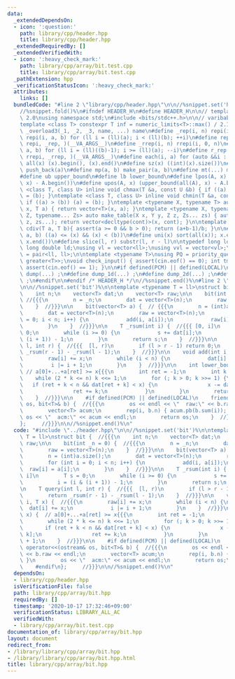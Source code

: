 ```yaml
---
data:
  _extendedDependsOn:
  - icon: ':question:'
    path: library/cpp/header.hpp
    title: library/cpp/header.hpp
  _extendedRequiredBy: []
  _extendedVerifiedWith:
  - icon: ':heavy_check_mark:'
    path: library/cpp/array/bit.test.cpp
    title: library/cpp/array/bit.test.cpp
  _pathExtension: hpp
  _verificationStatusIcon: ':heavy_check_mark:'
  attributes:
    links: []
  bundledCode: "#line 2 \"library/cpp/header.hpp\"\n\n//%snippet.set('header')%\n\
    //%snippet.fold()%\n#ifndef HEADER_H\n#define HEADER_H\n\n// template version\
    \ 2.0\nusing namespace std;\n#include <bits/stdc++.h>\n\n// varibable settings\n\
    template <class T> constexpr T inf = numeric_limits<T>::max() / 2.1;\n\n#define\
    \ _overload3(_1, _2, _3, name, ...) name\n#define _rep(i, n) repi(i, 0, n)\n#define\
    \ repi(i, a, b) for (ll i = (ll)(a); i < (ll)(b); ++i)\n#define rep(...) _overload3(__VA_ARGS__,\
    \ repi, _rep, )(__VA_ARGS__)\n#define _rrep(i, n) rrepi(i, 0, n)\n#define rrepi(i,\
    \ a, b) for (ll i = (ll)((b)-1); i >= (ll)(a); --i)\n#define r_rep(...) _overload3(__VA_ARGS__,\
    \ rrepi, _rrep, )(__VA_ARGS__)\n#define each(i, a) for (auto &&i : a)\n#define\
    \ all(x) (x).begin(), (x).end()\n#define sz(x) ((int)(x).size())\n#define pb(a)\
    \ push_back(a)\n#define mp(a, b) make_pair(a, b)\n#define mt(...) make_tuple(__VA_ARGS__)\n\
    #define ub upper_bound\n#define lb lower_bound\n#define lpos(A, x) (lower_bound(all(A),\
    \ x) - A.begin())\n#define upos(A, x) (upper_bound(all(A), x) - A.begin())\ntemplate\
    \ <class T, class U> inline void chmax(T &a, const U &b) { if ((a) < (b)) (a)\
    \ = (b); }\ntemplate <class T, class U> inline void chmin(T &a, const U &b) {\
    \ if ((a) > (b)) (a) = (b); }\ntemplate <typename X, typename T> auto make_table(X\
    \ x, T a) { return vector<T>(x, a); }\ntemplate <typename X, typename Y, typename\
    \ Z, typename... Zs> auto make_table(X x, Y y, Z z, Zs... zs) { auto cont = make_table(y,\
    \ z, zs...); return vector<decltype(cont)>(x, cont); }\n\ntemplate <class T> T\
    \ cdiv(T a, T b){ assert(a >= 0 && b > 0); return (a+b-1)/b; }\n\n#define is_in(x,\
    \ a, b) ((a) <= (x) && (x) < (b))\n#define uni(x) sort(all(x)); x.erase(unique(all(x)),\
    \ x.end())\n#define slice(l, r) substr(l, r - l)\n\ntypedef long long ll;\ntypedef\
    \ long double ld;\nusing vl = vector<ll>;\nusing vvl = vector<vl>;\nusing pll\
    \ = pair<ll, ll>;\n\ntemplate <typename T>\nusing PQ = priority_queue<T, vector<T>,\
    \ greater<T>>;\nvoid check_input() { assert(cin.eof() == 0); int tmp; cin >> tmp;\
    \ assert(cin.eof() == 1); }\n\n#if defined(PCM) || defined(LOCAL)\n#else\n#define\
    \ dump(...) ;\n#define dump_1d(...) ;\n#define dump_2d(...) ;\n#define cerrendl\
    \ ;\n#endif\n\n#endif /* HEADER_H */\n//%snippet.end()%\n#line 2 \"library/cpp/array/bit.hpp\"\
    \n\n//%snippet.set('bit')%\n\ntemplate <typename T = ll>\nstruct bit {  //{{{\n\
    \    int n;\n    vector<T> dat;\n    vector<T> raw;\n\n    bit(int _n = 0) { \
    \ //{{{\n        n = _n;\n        dat = vector<T>(n);\n        raw = vector<T>(n);\n\
    \    }  //}}}\n\n    bit(vector<T> a) {  // {{{\n        n = (int)a.size();\n\
    \        dat = vector<T>(n);\n        raw = vector<T>(n);\n        for (int i\
    \ = 0; i < n; i++) {\n            add(i, a[i]);\n            raw[i] = a[i];\n\
    \        }\n    }  //}}}\n\n    T _rsum(int i) {  //{{{ [0, i]\n        T s =\
    \ 0;\n        while (i >= 0) {\n            s += dat[i];\n            i = (i &\
    \ (i + 1)) - 1;\n        }\n        return s;\n    }  //}}}\n\n    T query(int\
    \ l, int r) {  //{{{  [l, r)\n        if (l > r - 1) return 0;\n        return\
    \ _rsum(r - 1) - _rsum(l - 1);\n    }  //}}}\n\n    void add(int i, T x) {  //{{{\n\
    \        raw[i] += x;\n        while (i < n) {\n            dat[i] += x;\n   \
    \         i |= i + 1;\n        }\n    }  //}}}\n\n    int lower_bound(T x) { \
    \ // a[0]+...+a[ret] >= x{{{\n        int ret = -1;\n        int k = 1;\n    \
    \    while (2 * k <= n) k <<= 1;\n        for (; k > 0; k >>= 1) {\n         \
    \   if (ret + k < n && dat[ret + k] < x) {\n                x -= dat[ret + k];\n\
    \                ret += k;\n            }\n        }\n        return ret + 1;\n\
    \    }  //}}}\n\n    #if defined(PCM) || defined(LOCAL)\n    friend ostream& operator<<(ostream&\
    \ os, bit<T>& b) {  //{{{\n        os << endl << \"  raw:\" << b.raw << endl;\n\
    \        vector<T> acum;\n        rep(i, b.n) { acum.pb(b.sum(i)); }\n       \
    \ os << \"  acm:\" << acum << endl;\n        return os;\n    }  //}}}\n    #endif\n\
    };     //}}}\n\n//%snippet.end()%\n"
  code: "#include \"../header.hpp\"\n\n//%snippet.set('bit')%\n\ntemplate <typename\
    \ T = ll>\nstruct bit {  //{{{\n    int n;\n    vector<T> dat;\n    vector<T>\
    \ raw;\n\n    bit(int _n = 0) {  //{{{\n        n = _n;\n        dat = vector<T>(n);\n\
    \        raw = vector<T>(n);\n    }  //}}}\n\n    bit(vector<T> a) {  // {{{\n\
    \        n = (int)a.size();\n        dat = vector<T>(n);\n        raw = vector<T>(n);\n\
    \        for (int i = 0; i < n; i++) {\n            add(i, a[i]);\n          \
    \  raw[i] = a[i];\n        }\n    }  //}}}\n\n    T _rsum(int i) {  //{{{ [0,\
    \ i]\n        T s = 0;\n        while (i >= 0) {\n            s += dat[i];\n \
    \           i = (i & (i + 1)) - 1;\n        }\n        return s;\n    }  //}}}\n\
    \n    T query(int l, int r) {  //{{{  [l, r)\n        if (l > r - 1) return 0;\n\
    \        return _rsum(r - 1) - _rsum(l - 1);\n    }  //}}}\n\n    void add(int\
    \ i, T x) {  //{{{\n        raw[i] += x;\n        while (i < n) {\n          \
    \  dat[i] += x;\n            i |= i + 1;\n        }\n    }  //}}}\n\n    int lower_bound(T\
    \ x) {  // a[0]+...+a[ret] >= x{{{\n        int ret = -1;\n        int k = 1;\n\
    \        while (2 * k <= n) k <<= 1;\n        for (; k > 0; k >>= 1) {\n     \
    \       if (ret + k < n && dat[ret + k] < x) {\n                x -= dat[ret +\
    \ k];\n                ret += k;\n            }\n        }\n        return ret\
    \ + 1;\n    }  //}}}\n\n    #if defined(PCM) || defined(LOCAL)\n    friend ostream&\
    \ operator<<(ostream& os, bit<T>& b) {  //{{{\n        os << endl << \"  raw:\"\
    \ << b.raw << endl;\n        vector<T> acum;\n        rep(i, b.n) { acum.pb(b.sum(i));\
    \ }\n        os << \"  acm:\" << acum << endl;\n        return os;\n    }  //}}}\n\
    \    #endif\n};     //}}}\n\n//%snippet.end()%\n"
  dependsOn:
  - library/cpp/header.hpp
  isVerificationFile: false
  path: library/cpp/array/bit.hpp
  requiredBy: []
  timestamp: '2020-10-17 17:32:46+09:00'
  verificationStatus: LIBRARY_ALL_AC
  verifiedWith:
  - library/cpp/array/bit.test.cpp
documentation_of: library/cpp/array/bit.hpp
layout: document
redirect_from:
- /library/library/cpp/array/bit.hpp
- /library/library/cpp/array/bit.hpp.html
title: library/cpp/array/bit.hpp
---
```

